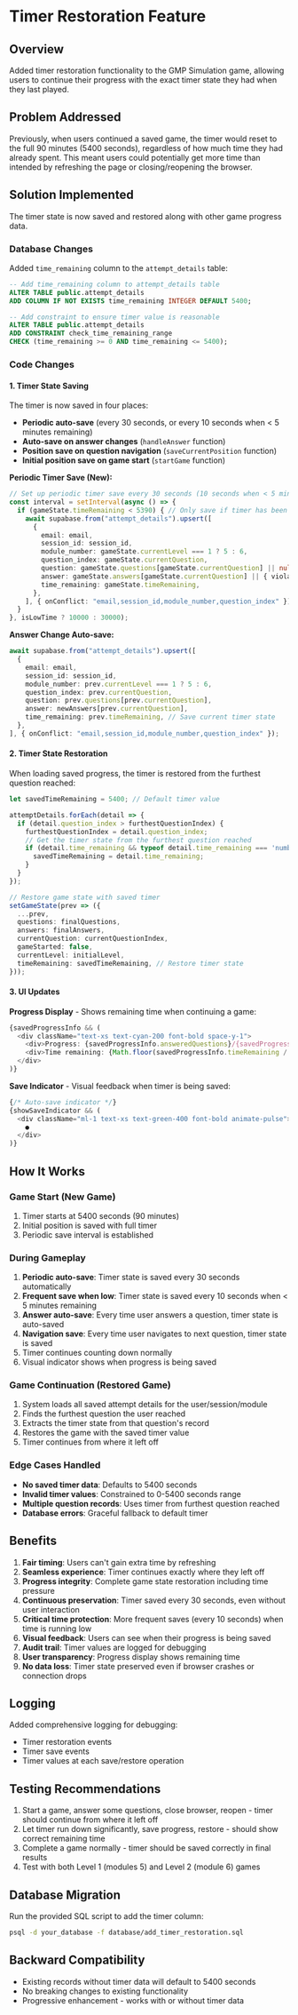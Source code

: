 # Timer Restoration Feature

## Overview
Added timer restoration functionality to the GMP Simulation game, allowing users to continue their progress with the exact timer state they had when they last played.

## Problem Addressed
Previously, when users continued a saved game, the timer would reset to the full 90 minutes (5400 seconds), regardless of how much time they had already spent. This meant users could potentially get more time than intended by refreshing the page or closing/reopening the browser.

## Solution Implemented
The timer state is now saved and restored along with other game progress data.

### Database Changes
Added `time_remaining` column to the `attempt_details` table:

```sql
-- Add time_remaining column to attempt_details table
ALTER TABLE public.attempt_details 
ADD COLUMN IF NOT EXISTS time_remaining INTEGER DEFAULT 5400;

-- Add constraint to ensure timer value is reasonable
ALTER TABLE public.attempt_details 
ADD CONSTRAINT check_time_remaining_range 
CHECK (time_remaining >= 0 AND time_remaining <= 5400);
```

### Code Changes

#### 1. Timer State Saving
The timer is now saved in four places:
- **Periodic auto-save** (every 30 seconds, or every 10 seconds when < 5 minutes remaining)
- **Auto-save on answer changes** (`handleAnswer` function)
- **Position save on question navigation** (`saveCurrentPosition` function)
- **Initial position save on game start** (`startGame` function)

**Periodic Timer Save (New):**
```typescript
// Set up periodic timer save every 30 seconds (10 seconds when < 5 minutes remaining)
const interval = setInterval(async () => {
  if (gameState.timeRemaining < 5390) { // Only save if timer has been running
    await supabase.from("attempt_details").upsert([
      {
        email: email,
        session_id: session_id,
        module_number: gameState.currentLevel === 1 ? 5 : 6,
        question_index: gameState.currentQuestion,
        question: gameState.questions[gameState.currentQuestion] || null,
        answer: gameState.answers[gameState.currentQuestion] || { violation: "", rootCause: "", solution: "" },
        time_remaining: gameState.timeRemaining,
      },
    ], { onConflict: "email,session_id,module_number,question_index" });
  }
}, isLowTime ? 10000 : 30000);
```

**Answer Change Auto-save:**
```typescript
await supabase.from("attempt_details").upsert([
  {
    email: email,
    session_id: session_id,
    module_number: prev.currentLevel === 1 ? 5 : 6,
    question_index: prev.currentQuestion,
    question: prev.questions[prev.currentQuestion],
    answer: newAnswers[prev.currentQuestion],
    time_remaining: prev.timeRemaining, // Save current timer state
  },
], { onConflict: "email,session_id,module_number,question_index" });
```

#### 2. Timer State Restoration
When loading saved progress, the timer is restored from the furthest question reached:

```typescript
let savedTimeRemaining = 5400; // Default timer value

attemptDetails.forEach(detail => {
  if (detail.question_index > furthestQuestionIndex) {
    furthestQuestionIndex = detail.question_index;
    // Get the timer state from the furthest question reached
    if (detail.time_remaining && typeof detail.time_remaining === 'number') {
      savedTimeRemaining = detail.time_remaining;
    }
  }
});

// Restore game state with saved timer
setGameState(prev => ({
  ...prev,
  questions: finalQuestions,
  answers: finalAnswers,
  currentQuestion: currentQuestionIndex,
  gameStarted: false,
  currentLevel: initialLevel,
  timeRemaining: savedTimeRemaining, // Restore timer state
}));
```

#### 3. UI Updates
**Progress Display** - Shows remaining time when continuing a game:
```typescript
{savedProgressInfo && (
  <div className="text-xs text-cyan-200 font-bold space-y-1">
    <div>Progress: {savedProgressInfo.answeredQuestions}/{savedProgressInfo.totalQuestions} questions answered</div>
    <div>Time remaining: {Math.floor(savedProgressInfo.timeRemaining / 60)}:{String(savedProgressInfo.timeRemaining % 60).padStart(2, '0')}</div>
  </div>
)}
```

**Save Indicator** - Visual feedback when timer is being saved:
```typescript
{/* Auto-save indicator */}
{showSaveIndicator && (
  <div className="ml-1 text-xs text-green-400 font-bold animate-pulse">
    ●
  </div>
)}
```

## How It Works

### Game Start (New Game)
1. Timer starts at 5400 seconds (90 minutes)
2. Initial position is saved with full timer
3. Periodic save interval is established

### During Gameplay
1. **Periodic auto-save**: Timer state is saved every 30 seconds automatically
2. **Frequent save when low**: Timer state is saved every 10 seconds when < 5 minutes remaining
3. **Answer auto-save**: Every time user answers a question, timer state is auto-saved
4. **Navigation save**: Every time user navigates to next question, timer state is saved
5. Timer continues counting down normally
6. Visual indicator shows when progress is being saved

### Game Continuation (Restored Game)
1. System loads all saved attempt details for the user/session/module
2. Finds the furthest question the user reached
3. Extracts the timer state from that question's record
4. Restores the game with the saved timer value
5. Timer continues from where it left off

### Edge Cases Handled
- **No saved timer data**: Defaults to 5400 seconds
- **Invalid timer values**: Constrained to 0-5400 seconds range
- **Multiple question records**: Uses timer from furthest question reached
- **Database errors**: Graceful fallback to default timer

## Benefits
1. **Fair timing**: Users can't gain extra time by refreshing
2. **Seamless experience**: Timer continues exactly where they left off
3. **Progress integrity**: Complete game state restoration including time pressure
4. **Continuous preservation**: Timer saved every 30 seconds, even without user interaction
5. **Critical time protection**: More frequent saves (every 10 seconds) when time is running low
6. **Visual feedback**: Users can see when their progress is being saved
7. **Audit trail**: Timer values are logged for debugging
8. **User transparency**: Progress display shows remaining time
9. **No data loss**: Timer state preserved even if browser crashes or connection drops

## Logging
Added comprehensive logging for debugging:
- Timer restoration events
- Timer save events
- Timer values at each save/restore operation

## Testing Recommendations
1. Start a game, answer some questions, close browser, reopen - timer should continue from where it left off
2. Let timer run down significantly, save progress, restore - should show correct remaining time
3. Complete a game normally - timer should be saved correctly in final results
4. Test with both Level 1 (modules 5) and Level 2 (module 6) games

## Database Migration
Run the provided SQL script to add the timer column:
```bash
psql -d your_database -f database/add_timer_restoration.sql
```

## Backward Compatibility
- Existing records without timer data will default to 5400 seconds
- No breaking changes to existing functionality
- Progressive enhancement - works with or without timer data
